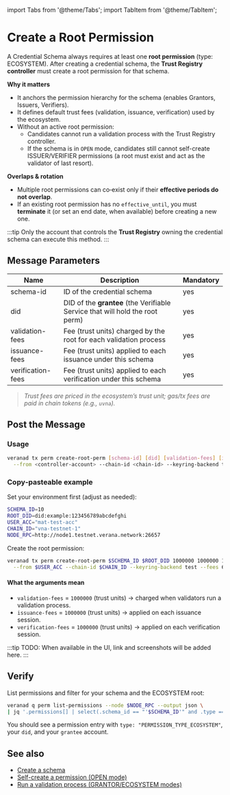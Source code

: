 import Tabs from '@theme/Tabs';
import TabItem from '@theme/TabItem';

# Create a Root Permission

A Credential Schema always requires at least one **root permission** (type: ECOSYSTEM). After creating a credential schema, the **Trust Registry controller** must create a root permission for that schema.

**Why it matters**
- It anchors the permission hierarchy for the schema (enables Grantors, Issuers, Verifiers).
- It defines default trust fees (validation, issuance, verification) used by the ecosystem.
- Without an active root permission:
  - Candidates cannot run a validation process with the Trust Registry controller.
  - If the schema is in `OPEN` mode, candidates still cannot self-create ISSUER/VERIFIER permissions (a root must exist and act as the validator of last resort).

**Overlaps & rotation**
- Multiple root permissions can co‑exist only if their **effective periods do not overlap**.
- If an existing root permission has no `effective_until`, you must **terminate** it (or set an end date, when available) before creating a new one.

:::tip
Only the account that controls the **Trust Registry** owning the credential schema can execute this method.
:::

## Message Parameters

| Name               | Description                                                                 | Mandatory |
|--------------------|-----------------------------------------------------------------------------|-----------|
| schema-id          | ID of the credential schema                                                 | yes       |
| did                | DID of the **grantee** (the Verifiable Service that will hold the root perm)| yes       |
| validation-fees    | Fee (trust units) charged by the root for each validation process           | yes       |
| issuance-fees      | Fee (trust units) applied to each issuance under this schema                | yes       |
| verification-fees  | Fee (trust units) applied to each verification under this schema            | yes       |

> *Trust fees are priced in the ecosystem’s trust unit; gas/tx fees are paid in chain tokens (e.g., `uvna`).*

## Post the Message

<Tabs>
  <TabItem value="cli" label="CLI" default>

### Usage

```bash
veranad tx perm create-root-perm [schema-id] [did] [validation-fees] [issuance-fees] [verification-fees] \
  --from <controller-account> --chain-id <chain-id> --keyring-backend test --fees <amount> --gas auto --node $NODE_RPC
```

### Copy‑pasteable example

Set your environment first (adjust as needed):
```bash
SCHEMA_ID=10
ROOT_DID=did:example:123456789abcdefghi
USER_ACC="mat-test-acc"
CHAIN_ID="vna-testnet-1"
NODE_RPC=http://node1.testnet.verana.network:26657
```

Create the root permission:
```bash
veranad tx perm create-root-perm $SCHEMA_ID $ROOT_DID 1000000 1000000 1000000 \
  --from $USER_ACC --chain-id $CHAIN_ID --keyring-backend test --fees 600000uvna --gas auto --node $NODE_RPC
```

#### What the arguments mean
- `validation-fees` = `1000000` (trust units) → charged when validators run a validation process.
- `issuance-fees`   = `1000000` (trust units) → applied on each issuance session.
- `verification-fees` = `1000000` (trust units) → applied on each verification session.

</TabItem>

  <TabItem value="frontend" label="Frontend">
    :::tip
    TODO: When available in the UI, link and screenshots will be added here.
    :::
  </TabItem>
</Tabs>

## Verify

List permissions and filter for your schema and the ECOSYSTEM root:
```bash
veranad q perm list-permissions --node $NODE_RPC --output json \
| jq '.permissions[] | select(.schema_id == "'$SCHEMA_ID'" and .type == "PERMISSION_TYPE_ECOSYSTEM")'
```

You should see a permission entry with `type: "PERMISSION_TYPE_ECOSYSTEM"`, your `did`, and your `grantee` account.

## See also
- [Create a schema](../credential-schemas/create-a-credential-schema)
- [Self-create a permission (OPEN mode)](./self-create-a-permission)
- [Run a validation process (GRANTOR/ECOSYSTEM modes)](./run-a-validation-process-to-obtain-a-permission)